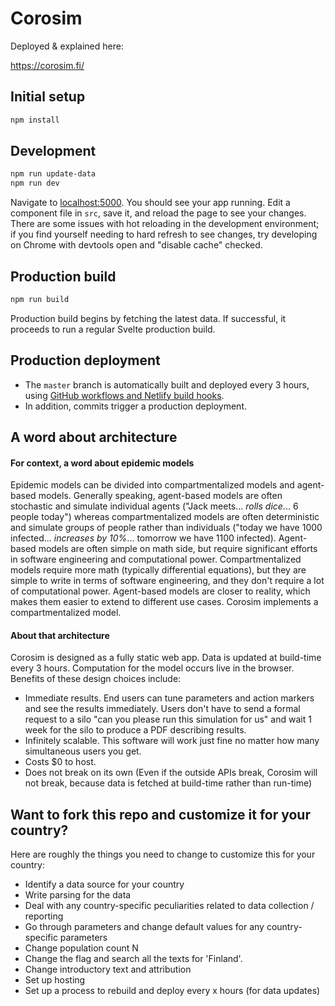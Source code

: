# Corosim

Deployed & explained here:

https://corosim.fi/

## Initial setup

```bash
npm install
```

## Development

```bash
npm run update-data
npm run dev
```

Navigate to [localhost:5000](http://localhost:5000). You should see your app running.
Edit a component file in `src`, save it, and reload the page to see your changes.
There are some issues with hot reloading in the development environment; if you
find yourself needing to hard refresh to see changes, try developing on Chrome
with devtools open and "disable cache" checked.

## Production build

```bash
npm run build
```

Production build begins by fetching the latest data. If successful, it proceeds to run a regular Svelte production build.

## Production deployment

- The `master` branch is automatically built and deployed every 3 hours, using [GitHub workflows and Netlify build hooks](https://ericjinks.com/blog/2019/netlify-scheduled-build/).
- In addition, commits trigger a production deployment.

## A word about architecture

#### For context, a word about epidemic models

Epidemic models can be divided into compartmentalized models and agent-based models. Generally speaking, agent-based models are often stochastic and simulate individual agents ("Jack meets... *rolls dice*... 6 people today") whereas compartmentalized models are often deterministic and simulate groups of people rather than individuals ("today we have 1000 infected... *increases by 10%*... tomorrow we have 1100 infected). Agent-based models are often simple on math side, but require significant efforts in software engineering and computational power. Compartmentalized models require more math (typically differential equations), but they are simple to write in terms of software engineering, and they don't require a lot of computational power. Agent-based models are closer to reality, which makes them easier to extend to different use cases. Corosim implements a compartmentalized model.

#### About that architecture

Corosim is designed as a fully static web app. Data is updated at build-time every 3 hours. Computation for the model occurs live in the browser. Benefits of these design choices include:
- Immediate results. End users can tune parameters and action markers and see the results immediately. Users don't have to send a formal request to a silo "can you please run this simulation for us" and wait 1 week for the silo to produce a PDF describing results.
- Infinitely scalable. This software will work just fine no matter how many simultaneous users you get.
- Costs $0 to host.
- Does not break on its own (Even if the outside APIs break, Corosim will not break, because data is fetched at build-time rather than run-time)

## Want to fork this repo and customize it for your country?

Here are roughly the things you need to change to customize this for your country:
- Identify a data source for your country
- Write parsing for the data
- Deal with any country-specific peculiarities related to data collection / reporting
- Go through parameters and change default values for any country-specific parameters
- Change population count N
- Change the flag and search all the texts for 'Finland'.
- Change introductory text and attribution
- Set up hosting
- Set up a process to rebuild and deploy every x hours (for data updates)